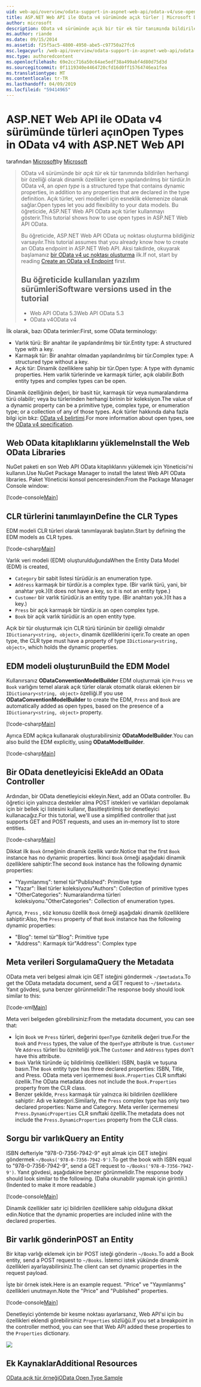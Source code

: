 ```yaml
---
uid: web-api/overview/odata-support-in-aspnet-web-api/odata-v4/use-open-types-in-odata-v4
title: ASP.NET Web API ile OData v4 sürümünde açık türler | Microsoft Docs
author: microsoft
description: OData v4 sürümünde açık bir tür ek tür tanımında bildirilen herhangi bir özelliği olarak dinamik özellikler içeren yapılandırılmış bir türdür. Aç...
ms.author: riande
ms.date: 09/15/2014
ms.assetid: f25f5ac5-4800-4950-abe5-c97750a27fc6
msc.legacyurl: /web-api/overview/odata-support-in-aspnet-web-api/odata-v4/use-open-types-in-odata-v4
msc.type: authoredcontent
ms.openlocfilehash: 69e2cc716a50c64ae5edf38a499abf4d80d75d3d
ms.sourcegitcommit: 0f1119340e4464720cfd16d0ff15764746ea1fea
ms.translationtype: MT
ms.contentlocale: tr-TR
ms.lasthandoff: 04/09/2019
ms.locfileid: "59414965"
---
```

# <a name="open-types-in-odata-v4-with-aspnet-web-api"></a><span data-ttu-id="034fa-104">ASP.NET Web API ile OData v4 sürümünde türleri açın</span><span class="sxs-lookup"><span data-stu-id="034fa-104">Open Types in OData v4 with ASP.NET Web API</span></span>

<span data-ttu-id="034fa-105">tarafından [Microsoft](https://github.com/microsoft)</span><span class="sxs-lookup"><span data-stu-id="034fa-105">by [Microsoft](https://github.com/microsoft)</span></span>

> <span data-ttu-id="034fa-106">OData v4 sürümünde bir *açık tür* ek tür tanımında bildirilen herhangi bir özelliği olarak dinamik özellikler içeren yapılandırılmış bir türdür.</span><span class="sxs-lookup"><span data-stu-id="034fa-106">In OData v4, an *open type* is a structured type that contains dynamic properties, in addition to any properties that are declared in the type definition.</span></span> <span data-ttu-id="034fa-107">Açık türler, veri modelleri için esneklik eklemenize olanak sağlar.</span><span class="sxs-lookup"><span data-stu-id="034fa-107">Open types let you add flexibility to your data models.</span></span> <span data-ttu-id="034fa-108">Bu öğreticide, ASP.NET Web API OData açık türler kullanmayı gösterir.</span><span class="sxs-lookup"><span data-stu-id="034fa-108">This tutorial shows how to use open types in ASP.NET Web API OData.</span></span>
> 
> <span data-ttu-id="034fa-109">Bu öğreticide, ASP.NET Web API OData uç noktası oluşturma bildiğiniz varsayılır.</span><span class="sxs-lookup"><span data-stu-id="034fa-109">This tutorial assumes that you already know how to create an OData endpoint in ASP.NET Web API.</span></span> <span data-ttu-id="034fa-110">Aksi takdirde, okuyarak başlamanız [bir OData v4 uç noktası oluşturma](create-an-odata-v4-endpoint.md) ilk.</span><span class="sxs-lookup"><span data-stu-id="034fa-110">If not, start by reading [Create an OData v4 Endpoint](create-an-odata-v4-endpoint.md) first.</span></span>
> 
> ## <a name="software-versions-used-in-the-tutorial"></a><span data-ttu-id="034fa-111">Bu öğreticide kullanılan yazılım sürümleri</span><span class="sxs-lookup"><span data-stu-id="034fa-111">Software versions used in the tutorial</span></span>
> 
> 
> - <span data-ttu-id="034fa-112">Web API OData 5.3</span><span class="sxs-lookup"><span data-stu-id="034fa-112">Web API OData 5.3</span></span>
> - <span data-ttu-id="034fa-113">OData v4</span><span class="sxs-lookup"><span data-stu-id="034fa-113">OData v4</span></span>


<span data-ttu-id="034fa-114">İlk olarak, bazı OData terimler:</span><span class="sxs-lookup"><span data-stu-id="034fa-114">First, some OData terminology:</span></span>

- <span data-ttu-id="034fa-115">Varlık türü: Bir anahtar ile yapılandırılmış bir tür.</span><span class="sxs-lookup"><span data-stu-id="034fa-115">Entity type: A structured type with a key.</span></span>
- <span data-ttu-id="034fa-116">Karmaşık tür: Bir anahtar olmadan yapılandırılmış bir tür.</span><span class="sxs-lookup"><span data-stu-id="034fa-116">Complex type: A structured type without a key.</span></span>
- <span data-ttu-id="034fa-117">Açık tür: Dinamik özelliklere sahip bir tür.</span><span class="sxs-lookup"><span data-stu-id="034fa-117">Open type: A type with dynamic properties.</span></span> <span data-ttu-id="034fa-118">Hem varlık türlerinde ve karmaşık türler, açık olabilir.</span><span class="sxs-lookup"><span data-stu-id="034fa-118">Both entity types and complex types can be open.</span></span>

<span data-ttu-id="034fa-119">Dinamik özelliğinin değeri, bir basit tür, karmaşık tür veya numaralandırma türü olabilir; veya bu türlerinden herhangi birinin bir koleksiyon.</span><span class="sxs-lookup"><span data-stu-id="034fa-119">The value of a dynamic property can be a primitive type, complex type, or enumeration type; or a collection of any of those types.</span></span> <span data-ttu-id="034fa-120">Açık türler hakkında daha fazla bilgi için bkz: [OData v4 belirtimi](http://www.odata.org/documentation/odata-version-4-0/).</span><span class="sxs-lookup"><span data-stu-id="034fa-120">For more information about open types, see the [OData v4 specification](http://www.odata.org/documentation/odata-version-4-0/).</span></span>

## <a name="install-the-web-odata-libraries"></a><span data-ttu-id="034fa-121">Web OData kitaplıklarını yükleme</span><span class="sxs-lookup"><span data-stu-id="034fa-121">Install the Web OData Libraries</span></span>

<span data-ttu-id="034fa-122">NuGet paketi en son Web API OData kitaplıklarını yüklemek için Yöneticisi'ni kullanın.</span><span class="sxs-lookup"><span data-stu-id="034fa-122">Use NuGet Package Manager to install the latest Web API OData libraries.</span></span> <span data-ttu-id="034fa-123">Paket Yöneticisi konsol penceresinden:</span><span class="sxs-lookup"><span data-stu-id="034fa-123">From the Package Manager Console window:</span></span>

[!code-console[Main](use-open-types-in-odata-v4/samples/sample1.cmd)]

## <a name="define-the-clr-types"></a><span data-ttu-id="034fa-124">CLR türlerini tanımlayın</span><span class="sxs-lookup"><span data-stu-id="034fa-124">Define the CLR Types</span></span>

<span data-ttu-id="034fa-125">EDM modeli CLR türleri olarak tanımlayarak başlatın.</span><span class="sxs-lookup"><span data-stu-id="034fa-125">Start by defining the EDM models as CLR types.</span></span>

[!code-csharp[Main](use-open-types-in-odata-v4/samples/sample2.cs)]

<span data-ttu-id="034fa-126">Varlık veri modeli (EDM) oluşturulduğunda</span><span class="sxs-lookup"><span data-stu-id="034fa-126">When the Entity Data Model (EDM) is created,</span></span>

- `Category` <span data-ttu-id="034fa-127">bir sabit listesi türüdür.</span><span class="sxs-lookup"><span data-stu-id="034fa-127">is an enumeration type.</span></span>
- `Address` <span data-ttu-id="034fa-128">karmaşık bir türdür.</span><span class="sxs-lookup"><span data-stu-id="034fa-128">is a complex type.</span></span> <span data-ttu-id="034fa-129">(Bir varlık türü, yani, bir anahtar yok.)</span><span class="sxs-lookup"><span data-stu-id="034fa-129">(It does not have a key, so it is not an entity type.)</span></span>
- `Customer` <span data-ttu-id="034fa-130">bir varlık türüdür.</span><span class="sxs-lookup"><span data-stu-id="034fa-130">is an entity type.</span></span> <span data-ttu-id="034fa-131">(Bir anahtarı yok.)</span><span class="sxs-lookup"><span data-stu-id="034fa-131">(It has a key.)</span></span>
- `Press` <span data-ttu-id="034fa-132">bir açık karmaşık bir türdür.</span><span class="sxs-lookup"><span data-stu-id="034fa-132">is an open complex type.</span></span>
- `Book` <span data-ttu-id="034fa-133">bir açık varlık türüdür.</span><span class="sxs-lookup"><span data-stu-id="034fa-133">is an open entity type.</span></span>

<span data-ttu-id="034fa-134">Açık bir tür oluşturmak için CLR türü türünün bir özelliği olmalıdır `IDictionary<string, object>`, dinamik özelliklerini içerir.</span><span class="sxs-lookup"><span data-stu-id="034fa-134">To create an open type, the CLR type must have a property of type `IDictionary<string, object>`, which holds the dynamic properties.</span></span>

## <a name="build-the-edm-model"></a><span data-ttu-id="034fa-135">EDM modeli oluşturun</span><span class="sxs-lookup"><span data-stu-id="034fa-135">Build the EDM Model</span></span>

<span data-ttu-id="034fa-136">Kullanırsanız **ODataConventionModelBuilder** EDM oluşturmak için `Press` ve `Book` varlığını temel alarak açık türler olarak otomatik olarak eklenen bir `IDictionary<string, object>` özelliği.</span><span class="sxs-lookup"><span data-stu-id="034fa-136">If you use **ODataConventionModelBuilder** to create the EDM, `Press` and `Book` are automatically added as open types, based on the presence of a `IDictionary<string, object>` property.</span></span>

[!code-csharp[Main](use-open-types-in-odata-v4/samples/sample3.cs)]

<span data-ttu-id="034fa-137">Ayrıca EDM açıkça kullanarak oluşturabilirsiniz **ODataModelBuilder**.</span><span class="sxs-lookup"><span data-stu-id="034fa-137">You can also build the EDM explicitly, using **ODataModelBuilder**.</span></span>

[!code-csharp[Main](use-open-types-in-odata-v4/samples/sample4.cs)]

## <a name="add-an-odata-controller"></a><span data-ttu-id="034fa-138">Bir OData denetleyicisi Ekle</span><span class="sxs-lookup"><span data-stu-id="034fa-138">Add an OData Controller</span></span>

<span data-ttu-id="034fa-139">Ardından, bir OData denetleyicisi ekleyin.</span><span class="sxs-lookup"><span data-stu-id="034fa-139">Next, add an OData controller.</span></span> <span data-ttu-id="034fa-140">Bu öğretici için yalnızca destekler alma POST istekleri ve varlıkları depolamak için bir bellek içi listesini kullanır, Basitleştirilmiş bir denetleyici kullanacağız.</span><span class="sxs-lookup"><span data-stu-id="034fa-140">For this tutorial, we'll use a simplified controller that just supports GET and POST requests, and uses an in-memory list to store entities.</span></span>

[!code-csharp[Main](use-open-types-in-odata-v4/samples/sample5.cs)]

<span data-ttu-id="034fa-141">Dikkat ilk `Book` örneğinin dinamik özellik vardır.</span><span class="sxs-lookup"><span data-stu-id="034fa-141">Notice that the first `Book` instance has no dynamic properties.</span></span> <span data-ttu-id="034fa-142">İkinci `Book` örneği aşağıdaki dinamik özelliklere sahiptir:</span><span class="sxs-lookup"><span data-stu-id="034fa-142">The second `Book` instance has the following dynamic properties:</span></span>

- <span data-ttu-id="034fa-143">"Yayımlanmış": temel tür</span><span class="sxs-lookup"><span data-stu-id="034fa-143">"Published": Primitive type</span></span>
- <span data-ttu-id="034fa-144">"Yazar": İlkel türler koleksiyonu</span><span class="sxs-lookup"><span data-stu-id="034fa-144">"Authors": Collection of primitive types</span></span>
- <span data-ttu-id="034fa-145">"OtherCategories": Numaralandırma türleri koleksiyonu.</span><span class="sxs-lookup"><span data-stu-id="034fa-145">"OtherCategories": Collection of enumeration types.</span></span>

<span data-ttu-id="034fa-146">Ayrıca, `Press` , söz konusu özellik `Book` örneği aşağıdaki dinamik özelliklere sahiptir:</span><span class="sxs-lookup"><span data-stu-id="034fa-146">Also, the `Press` property of that `Book` instance has the following dynamic properties:</span></span>

- <span data-ttu-id="034fa-147">"Blog": temel tür</span><span class="sxs-lookup"><span data-stu-id="034fa-147">"Blog": Primitive type</span></span>
- <span data-ttu-id="034fa-148">"Address": Karmaşık tür</span><span class="sxs-lookup"><span data-stu-id="034fa-148">"Address": Complex type</span></span>

## <a name="query-the-metadata"></a><span data-ttu-id="034fa-149">Meta verileri Sorgulama</span><span class="sxs-lookup"><span data-stu-id="034fa-149">Query the Metadata</span></span>

<span data-ttu-id="034fa-150">OData meta veri belgesi almak için GET isteğini göndermek `~/$metadata`.</span><span class="sxs-lookup"><span data-stu-id="034fa-150">To get the OData metadata document, send a GET request to `~/$metadata`.</span></span> <span data-ttu-id="034fa-151">Yanıt gövdesi, şuna benzer görünmelidir:</span><span class="sxs-lookup"><span data-stu-id="034fa-151">The response body should look similar to this:</span></span>

[!code-xml[Main](use-open-types-in-odata-v4/samples/sample6.xml?highlight=5,21)]

<span data-ttu-id="034fa-152">Meta veri belgeden görebilirsiniz:</span><span class="sxs-lookup"><span data-stu-id="034fa-152">From the metadata document, you can see that:</span></span>

- <span data-ttu-id="034fa-153">İçin `Book` ve `Press` türleri, değerini `OpenType` öznitelik değeri true.</span><span class="sxs-lookup"><span data-stu-id="034fa-153">For the `Book` and `Press` types, the value of the `OpenType` attribute is true.</span></span> <span data-ttu-id="034fa-154">`Customer` Ve `Address` türleri bu özniteliği yok.</span><span class="sxs-lookup"><span data-stu-id="034fa-154">The `Customer` and `Address` types don't have this attribute.</span></span>
- <span data-ttu-id="034fa-155">`Book` Varlık türünde üç bildirilmiş özellikleri: ISBN, başlık ve tuşuna basın.</span><span class="sxs-lookup"><span data-stu-id="034fa-155">The `Book` entity type has three declared properties: ISBN, Title, and Press.</span></span> <span data-ttu-id="034fa-156">OData meta veri içermemesi `Book.Properties` CLR sınıftaki özellik.</span><span class="sxs-lookup"><span data-stu-id="034fa-156">The OData metadata does not include the `Book.Properties` property from the CLR class.</span></span>
- <span data-ttu-id="034fa-157">Benzer şekilde, `Press` karmaşık tür yalnızca iki bildirilen özelliklere sahiptir: Adı ve kategori.</span><span class="sxs-lookup"><span data-stu-id="034fa-157">Similarly, the `Press` complex type has only two declared properties: Name and Category.</span></span> <span data-ttu-id="034fa-158">Meta veriler içermemesi `Press.DynamicProperties` CLR sınıftaki özellik.</span><span class="sxs-lookup"><span data-stu-id="034fa-158">The metadata does not include the `Press.DynamicProperties` property from the CLR class.</span></span>

## <a name="query-an-entity"></a><span data-ttu-id="034fa-159">Sorgu bir varlık</span><span class="sxs-lookup"><span data-stu-id="034fa-159">Query an Entity</span></span>

<span data-ttu-id="034fa-160">ISBN defteriyle "978-0-7356-7942-9" eşit almak için GET isteğini göndermek `~/Books('978-0-7356-7942-9')`.</span><span class="sxs-lookup"><span data-stu-id="034fa-160">To get the book with ISBN equal to "978-0-7356-7942-9", send a GET request to `~/Books('978-0-7356-7942-9')`.</span></span> <span data-ttu-id="034fa-161">Yanıt gövdesi, aşağıdakine benzer görünmelidir.</span><span class="sxs-lookup"><span data-stu-id="034fa-161">The response body should look similar to the following.</span></span> <span data-ttu-id="034fa-162">(Daha okunabilir yapmak için girintili.)</span><span class="sxs-lookup"><span data-stu-id="034fa-162">(Indented to make it more readable.)</span></span>

[!code-console[Main](use-open-types-in-odata-v4/samples/sample7.cmd?highlight=8-13,15-23)]

<span data-ttu-id="034fa-163">Dinamik özellikler satır içi bildirilen özelliklere sahip olduğuna dikkat edin.</span><span class="sxs-lookup"><span data-stu-id="034fa-163">Notice that the dynamic properties are included inline with the declared properties.</span></span>

## <a name="post-an-entity"></a><span data-ttu-id="034fa-164">Bir varlık gönderin</span><span class="sxs-lookup"><span data-stu-id="034fa-164">POST an Entity</span></span>

<span data-ttu-id="034fa-165">Bir kitap varlığı eklemek için bir POST isteği gönderin `~/Books`.</span><span class="sxs-lookup"><span data-stu-id="034fa-165">To add a Book entity, send a POST request to `~/Books`.</span></span> <span data-ttu-id="034fa-166">İstemci istek yükünde dinamik özellikleri ayarlayabilirsiniz.</span><span class="sxs-lookup"><span data-stu-id="034fa-166">The client can set dynamic properties in the request payload.</span></span>

<span data-ttu-id="034fa-167">İşte bir örnek istek.</span><span class="sxs-lookup"><span data-stu-id="034fa-167">Here is an example request.</span></span> <span data-ttu-id="034fa-168">"Price" ve "Yayımlanmış" özellikleri unutmayın.</span><span class="sxs-lookup"><span data-stu-id="034fa-168">Note the "Price" and "Published" properties.</span></span>

[!code-console[Main](use-open-types-in-odata-v4/samples/sample8.cmd?highlight=10)]

<span data-ttu-id="034fa-169">Denetleyici yöntemde bir kesme noktası ayarlarsanız, Web API'si için bu özellikleri eklendi görebilirsiniz `Properties` sözlüğü.</span><span class="sxs-lookup"><span data-stu-id="034fa-169">If you set a breakpoint in the controller method, you can see that Web API added these properties to the `Properties` dictionary.</span></span>

![](use-open-types-in-odata-v4/_static/image1.png)

## <a name="additional-resources"></a><span data-ttu-id="034fa-170">Ek Kaynaklar</span><span class="sxs-lookup"><span data-stu-id="034fa-170">Additional Resources</span></span>

[<span data-ttu-id="034fa-171">OData açık tür örneği</span><span class="sxs-lookup"><span data-stu-id="034fa-171">OData Open Type Sample</span></span>](http://aspnet.codeplex.com/sourcecontrol/latest#Samples/WebApi/OData/v4/ODataOpenTypeSample/ReadMe.txt)

